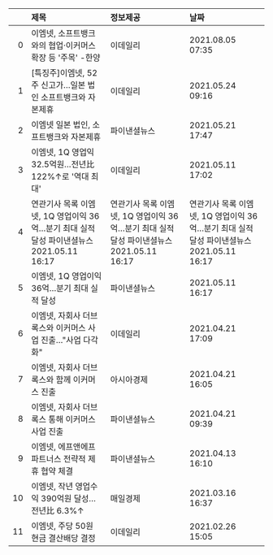 |    | 제목                                                                                        | 정보제공                                                                                    | 날짜                                                                                        |
|---:|:--------------------------------------------------------------------------------------------|:--------------------------------------------------------------------------------------------|:--------------------------------------------------------------------------------------------|
|  0 | 이엠넷, 소프트뱅크와의 협업·이커머스 확장 등 '주목' -한양                                   | 이데일리                                                                                    | 2021.08.05 07:35                                                                            |
|  1 | [특징주]이엠넷, 52주 신고가…일본 법인 소프트뱅크와 자본제휴                                 | 이데일리                                                                                    | 2021.05.24 09:16                                                                            |
|  2 | 이엠넷 일본 법인, 소프트뱅크와 자본제휴                                                     | 파이낸셜뉴스                                                                                | 2021.05.21 17:47                                                                            |
|  3 | 이엠넷, 1Q 영업익 32.5억원…전년比 122%↑로 '역대 최대'                                       | 이데일리                                                                                    | 2021.05.11 17:02                                                                            |
|  4 | 연관기사 목록  이엠넷, 1Q 영업이익 36억…분기 최대 실적 달성  파이낸셜뉴스  2021.05.11 16:17 | 연관기사 목록  이엠넷, 1Q 영업이익 36억…분기 최대 실적 달성  파이낸셜뉴스  2021.05.11 16:17 | 연관기사 목록  이엠넷, 1Q 영업이익 36억…분기 최대 실적 달성  파이낸셜뉴스  2021.05.11 16:17 |
|  5 | 이엠넷, 1Q 영업이익 36억…분기 최대 실적 달성                                                | 파이낸셜뉴스                                                                                | 2021.05.11 16:17                                                                            |
|  6 | 이엠넷, 자회사 더브록스와 이커머스 사업 진출…"사업 다각화"                                  | 이데일리                                                                                    | 2021.04.21 17:09                                                                            |
|  7 | 이엠넷, 자회사 더브록스와 함께 이커머스 진출                                                | 아시아경제                                                                                  | 2021.04.21 16:05                                                                            |
|  8 | 이엠넷, 자회사 더브록스 통해 이커머스 사업 진출                                             | 파이낸셜뉴스                                                                                | 2021.04.21 09:39                                                                            |
|  9 | 이엠넷, 에프앤에프파트너스 전략적 제휴 협약 체결                                            | 파이낸셜뉴스                                                                                | 2021.04.13 16:10                                                                            |
| 10 | 이엠넷, 작년 영업수익 390억원 달성…전년比 6.3%↑                                             | 매일경제                                                                                    | 2021.03.16 16:37                                                                            |
| 11 | 이엠넷, 주당 50원 현금 결산배당 결정                                                        | 이데일리                                                                                    | 2021.02.26 15:05                                                                            |